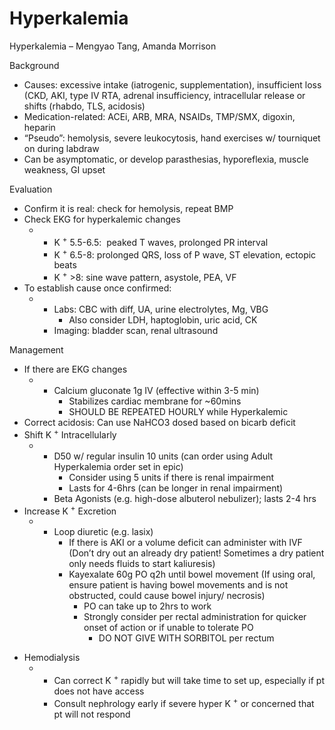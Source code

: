 # Hyperkalemia
 
Hyperkalemia – Mengyao Tang, Amanda Morrison

Background

-   Causes: excessive intake (iatrogenic, supplementation), insufficient
    loss (CKD, AKI, type IV RTA, adrenal insufficiency, intracellular
    release or shifts (rhabdo, TLS, acidosis)
-   Medication-related: ACEi, ARB, MRA, NSAIDs, TMP/SMX, digoxin,
    heparin
-   “Pseudo”: hemolysis, severe leukocytosis, hand exercises w/
    tourniquet on during labdraw
-   Can be asymptomatic, or develop parasthesias, hyporeflexia, muscle
    weakness, GI upset

Evaluation

-   Confirm it is real: check for hemolysis, repeat BMP
-   Check EKG for hyperkalemic changes
    -   -   K <sup>+</sup> 5.5-6.5:  peaked T waves, prolonged PR
            interval
        -   K <sup>+</sup> 6.5-8: prolonged QRS, loss of P wave, ST
            elevation, ectopic beats
        -   K <sup>+</sup> >8: sine wave pattern, asystole, PEA, VF
-   To establish cause once confirmed:
    -   -   Labs: CBC with diff, UA, urine electrolytes, Mg, VBG
            -   Also consider LDH, haptoglobin, uric acid, CK
        -   Imaging: bladder scan, renal ultrasound

Management

-   If there are EKG changes
    -   -   Calcium gluconate 1g IV (effective within 3-5 min)
            -   Stabilizes cardiac membrane for \~60mins
            -   SHOULD BE REPEATED HOURLY while Hyperkalemic
-   Correct acidosis: Can use NaHCO3 dosed based on bicarb deficit
-   Shift
    K <sup>+</sup>
    Intracellularly
    -   -   D50 w/ regular insulin 10 units (can order using Adult
            Hyperkalemia order set in epic)
            -   Consider using 5 units if there is renal impairment
            -   Lasts for 4-6hrs (can be longer in renal impairment)
        -   Beta Agonists (e.g. high-dose albuterol nebulizer); lasts
            2-4 hrs
-   Increase
    K <sup>+</sup>
    Excretion
    -   -   Loop diuretic (e.g. lasix)
            -   If there is AKI or a volume deficit can administer with
                IVF (Don’t dry out an already dry patient! Sometimes a
                dry patient only needs fluids to start kaliuresis)
            -   Kayexalate 60g PO q2h until bowel movement (If using
                oral, ensure patient is having bowel movements and is
                not obstructed, could cause bowel injury/ necrosis)
                -   PO can take up to 2hrs to work
                -   Strongly consider per rectal administration for
                    quicker onset of action or if unable to tolerate PO
                    -   DO NOT GIVE WITH SORBITOL per rectum

<!-- -->

-   Hemodialysis
    -   -   Can correct K <sup>+</sup> rapidly but will take time to set
            up, especially if pt does not have access
        -   Consult nephrology early if severe hyper K <sup>+</sup> or
            concerned that pt will not respond
